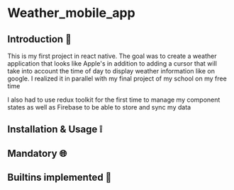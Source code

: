 # Weather_mobile_app

## Introduction 🤔
This is my first project in react native. The goal was to create a weather application that looks like Apple's in addition to adding a cursor that will take into account the time of day to display weather information like on google.
I realized it in parallel with my final project of my school on my free time

I also had to use redux toolkit for the first time to manage my component states as well as Firebase to be able to store and sync my data



## Installation & Usage ❕




## Mandatory  🌐



## Builtins implemented  🔨




